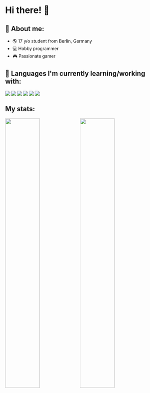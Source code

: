 # Hi there! 👋

## 👤 About me:
- 🌎 17 y/o student from Berlin, Germany
- 💻 Hobby programmer
- 🎮 Passionate gamer

## 📖 Languages I'm currently learning/working with:

<img align="left" src="https://img.shields.io/badge/html5-%23E34F26.svg?style=for-the-badge&logo=html5&logoColor=white"/>
<img align="left" src="https://img.shields.io/badge/css3-%231572B6.svg?style=for-the-badge&logo=css3&logoColor=white"/>
<img align="left" src="https://img.shields.io/badge/javascript-%23323330.svg?style=for-the-badge&logo=javascript&logoColor=%23F7DF1E"/>
<img align="left" src="https://img.shields.io/badge/lua-%232C2D72.svg?style=for-the-badge&logo=lua&logoColor=white"/>
<img align="left" src="https://img.shields.io/badge/c%23-%23239120.svg?style=for-the-badge&logo=c-sharp&logoColor=white"/>
<img src="https://img.shields.io/badge/c++-%2300599C.svg?style=for-the-badge&logo=c%2B%2B&logoColor=white"/>

## My stats:

<img align="left" width="47%" src="https://github-readme-stats.vercel.app/api?username=SupreemeGuy&show_icons=true&theme=radical"/>
<img align="left" width="47%" src="https://github-readme-stats.vercel.app/api/top-langs/?username=SupreemeGuy&layout=compact"/>
